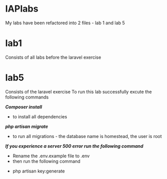 # IAPlabs
My labs have been refactored into 2 files - lab 1 and lab 5

# lab1
Consists of all labs before the laravel exercise

# lab5 
Consists of the laravel exercise
To run this lab successfully excute the following commands

***Composer install***
- to install all dependencies

***php artisan migrate*** 
- to run all migrations - the database name is homestead, the user is root

***If you experience a server 500 error run the following command***
- Rename the .env.example file to .env 
- then run the following command

* php artisan key:generate
